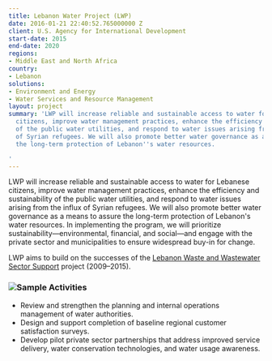 ```yaml
---
title: Lebanon Water Project (LWP)
date: 2016-01-21 22:40:52.765000000 Z
client: U.S. Agency for International Development
start-date: 2015
end-date: 2020
regions:
- Middle East and North Africa
country:
- Lebanon
solutions:
- Environment and Energy
- Water Services and Resource Management
layout: project
summary: 'LWP will increase reliable and sustainable access to water for Lebanese
  citizens, improve water management practices, enhance the efficiency and sustainability
  of the public water utilities, and respond to water issues arising from the influx
  of Syrian refugees. We will also promote better water governance as a means to assure
  the long-term protection of Lebanon''s water resources.

'
---
```


LWP will increase reliable and sustainable access to water for Lebanese citizens, improve water management practices, enhance the efficiency and sustainability of the public water utilities, and respond to water issues arising from the influx of Syrian refugees. We will also promote better water governance as a means to assure the long-term protection of Lebanon's water resources. In implementing the program, we will prioritize sustainability—environmental, financial, and social—and engage with the private sector and municipalities to ensure widespread buy-in for change.

LWP aims to build on the successes of the [Lebanon Waste and Wastewater Sector Support][1] project (2009–2015).

###  ![][2]Sample Activities

* Review and strengthen the planning and internal operations management of water authorities.
* Design and support completion of baseline regional customer satisfaction surveys.
* Develop pilot private sector partnerships that address improved service delivery, water conservation technologies, and water usage awareness.

[1]: /our-work/projects/lebanon-water-and-wastewater-sector-support-lwwss
[2]: /assets/images/projects/Lebanon-Water-Project.jpg
